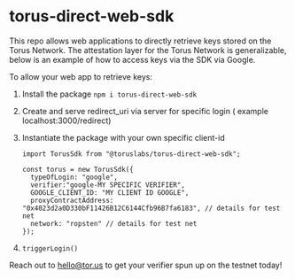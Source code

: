 # torus-direct-web-sdk

This repo allows web applications to directly retrieve keys stored on the Torus Network. The attestation layer for the Torus Network is generalizable, below is an example of how to access keys via the SDK via Google.

To allow your web app to retrieve keys:

1) Install the package
``` npm i torus-direct-web-sdk ```

2) Create and serve redirect_uri via server for specific login ( example localhost:3000/redirect)

3) Instantiate the package with your own specific client-id 
      ```
      import TorusSdk from "@toruslabs/torus-direct-web-sdk";

      const torus = new TorusSdk({
        typeOfLogin: "google",
        verifier:"google-MY SPECIFIC VERIFIER",
        GOOGLE_CLIENT_ID: "MY CLIENT ID GOOGLE",
        proxyContractAddress: "0x4023d2a0D330bF11426B12C6144Cfb96B7fa6183", // details for test net
        network: "ropsten" // details for test net
      });
      ```

4) ```triggerLogin()```




Reach out to hello@tor.us to get your verifier spun up on the testnet today!

